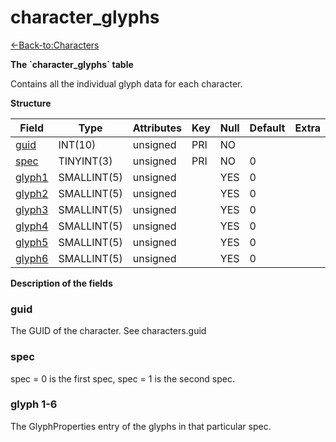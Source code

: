 # character\_glyphs

[<-Back-to:Characters](database-characters.md)

**The \`character\_glyphs\` table**

Contains all the individual glyph data for each character.

**Structure**

| Field       | Type        | Attributes | Key | Null | Default | Extra | Comment |
|-------------|-------------|------------|-----|------|---------|-------|---------|
| [guid][1]   | INT(10)     | unsigned   | PRI | NO   |         |       |         |
| [spec][2]   | TINYINT(3)  | unsigned   | PRI | NO   | 0       |       |         |
| [glyph1][3] | SMALLINT(5) | unsigned   |     | YES  | 0       |       |         |
| [glyph2][4] | SMALLINT(5) | unsigned   |     | YES  | 0       |       |         |
| [glyph3][5] | SMALLINT(5) | unsigned   |     | YES  | 0       |       |         |
| [glyph4][6] | SMALLINT(5) | unsigned   |     | YES  | 0       |       |         |
| [glyph5][7] | SMALLINT(5) | unsigned   |     | YES  | 0       |       |         |
| [glyph6][8] | SMALLINT(5) | unsigned   |     | YES  | 0       |       |         |

[1]: #guid
[2]: #spec
[3]: #glyph1
[4]: #glyph2
[5]: #glyph3
[6]: #glyph4
[7]: #glyph5
[8]: #glyph6

**Description of the fields**

### guid

The GUID of the character. See characters.guid

### spec

spec = 0 is the first spec, spec = 1 is the second spec.

### glyph 1-6

The GlyphProperties entry of the glyphs in that particular spec.
